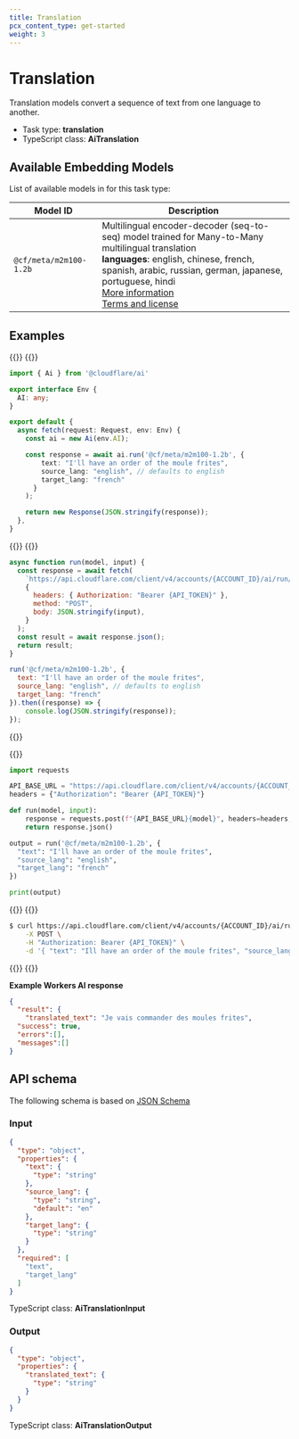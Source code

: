 ```yaml
---
title: Translation
pcx_content_type: get-started
weight: 3
---
```


# Translation

Translation models convert a sequence of text from one language to another.

* Task type: **translation**
* TypeScript class: **AiTranslation**

## Available Embedding Models

List of available models in for this task type:

| Model ID                        | Description                   |
| ------------------------------- | ----------------------------- |
| `@cf/meta/m2m100-1.2b`                   | Multilingual encoder-decoder (seq-to-seq) model trained for Many-to-Many multilingual translation<br/><strong>languages</strong>: english, chinese, french, spanish, arabic, russian, german, japanese, portuguese, hindi<br/>[More information](https://github.com/facebookresearch/fairseq/tree/main/examples/m2m_100)<br/>[Terms and license](https://github.com/facebookresearch/fairseq/blob/main/LICENSE)<br/>  |

## Examples
{{<tabs labels="worker | node | python | curl">}}
{{<tab label="worker" default="true">}}

```ts
import { Ai } from '@cloudflare/ai'

export interface Env {
  AI: any;
}

export default {
  async fetch(request: Request, env: Env) {
    const ai = new Ai(env.AI);

    const response = await ai.run('@cf/meta/m2m100-1.2b', {
        text: "I'll have an order of the moule frites",
        source_lang: "english", // defaults to english
        target_lang: "french"
      }
    );

    return new Response(JSON.stringify(response));
  },
}
```

{{</tab>}}
{{<tab label="node">}}

```js
async function run(model, input) {
  const response = await fetch(
    `https://api.cloudflare.com/client/v4/accounts/{ACCOUNT_ID}/ai/run/${model}`,
    {
      headers: { Authorization: "Bearer {API_TOKEN}" },
      method: "POST",
      body: JSON.stringify(input),
    }
  );
  const result = await response.json();
  return result;
}

run('@cf/meta/m2m100-1.2b', {
  text: "I'll have an order of the moule frites",
  source_lang: "english", // defaults to english
  target_lang: "french"
}).then((response) => {
    console.log(JSON.stringify(response));
});
```

{{</tab>}}

{{<tab label="python">}}

```py
import requests

API_BASE_URL = "https://api.cloudflare.com/client/v4/accounts/{ACCOUNT_ID}/ai/run/"
headers = {"Authorization": "Bearer {API_TOKEN}"}

def run(model, input):
    response = requests.post(f"{API_BASE_URL}{model}", headers=headers, json=input)
    return response.json()

output = run('@cf/meta/m2m100-1.2b', {
  "text": "I'll have an order of the moule frites",
  "source_lang": "english",
  "target_lang": "french"
})

print(output)
```

{{</tab>}}
{{<tab label="curl">}}

```sh
$ curl https://api.cloudflare.com/client/v4/accounts/{ACCOUNT_ID}/ai/run/@cf/meta/m2m100-1.2b \
    -X POST \
    -H "Authorization: Bearer {API_TOKEN}" \
    -d '{ "text": "Ill have an order of the moule frites", "source_lang": "english", "target_lang": "french" }'
```

{{</tab>}}
{{</tabs>}}

**Example Workers AI response**

```json
{
  "result": {
    "translated_text": "Je vais commander des moules frites",
  "success": true,
  "errors":[],
  "messages":[]
}
```

## API schema

The following schema is based on [JSON Schema](https://json-schema.org/)

### Input

```json
{
  "type": "object",
  "properties": {
    "text": {
      "type": "string"
    },
    "source_lang": {
      "type": "string",
      "default": "en"
    },
    "target_lang": {
      "type": "string"
    }
  },
  "required": [
    "text",
    "target_lang"
  ]
}
```

TypeScript class: **AiTranslationInput**

### Output

```json
{
  "type": "object",
  "properties": {
    "translated_text": {
      "type": "string"
    }
  }
}
```

TypeScript class: **AiTranslationOutput**
